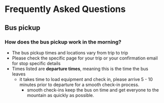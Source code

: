 <!-- TITLE: OvRride Wiki -->
<!-- SUBTITLE: You've got questions we've got answers -->

# Frequently Asked Questions
## Bus pickup
###  How does the bus pickup work in the morning?
* The bus pickup times and locations vary from trip to trip
* Please check the specific page for your trip or your confirmation email for stop specific details
* Times listed are **departure times**, meaning this is the time the bus leaves
	* it takes time to load equipment and check in, please arrive 5 - 10 minutes prior to departure for a smooth check-in process.
		* smooth check-ins keep the bus on time and get everyone to the mountain as quickly as possible.
